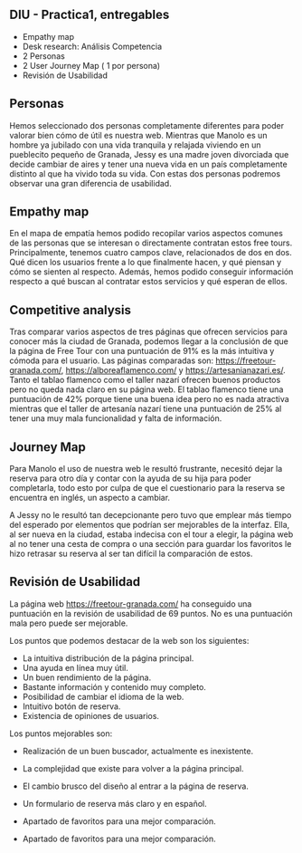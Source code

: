 ## DIU - Practica1, entregables



- Empathy map
- Desk research: Análisis Competencia 
- 2 Personas 
- 2 User Journey Map  ( 1 por persona)
- Revisión de Usabilidad 


## Personas
Hemos seleccionado dos personas completamente diferentes para poder valorar bien cómo de útil es nuestra web. Mientras que Manolo es un hombre ya jubilado con una vida tranquila y relajada viviendo en un pueblecito pequeño de Granada, Jessy es una madre joven divorciada que decide cambiar de aires y tener una nueva vida en un país completamente distinto al que ha vivido toda su vida. Con estas dos personas podremos observar una gran diferencia de usabilidad.

## Empathy map
En el mapa de empatía hemos podido recopilar varios aspectos comunes de las personas que se interesan o directamente contratan estos free tours. Principalmente, tenemos cuatro campos clave, relacionados de dos en dos. Qué dicen los usuarios frente a lo que finalmente hacen, y qué piensan y cómo se sienten al respecto. Además, hemos podido conseguir información respecto a qué buscan al contratar estos servicios y qué esperan de ellos.

## Competitive analysis
Tras comparar varios aspectos de tres páginas que ofrecen servicios para conocer más la ciudad de Granada, podemos llegar a la conclusión de que la página de Free Tour con una puntuación de 91% es la más intuitiva y cómoda para el usuario. Las páginas comparadas son: https://freetour-granada.com/, https://alboreaflamenco.com/ y  https://artesanianazari.es/. Tanto el tablao flamenco como el taller nazarí ofrecen buenos productos pero no queda nada claro en su página web. El tablao flamenco tiene una puntuación de 42% porque tiene una buena idea pero no es nada atractiva mientras que el taller de artesanía nazarí tiene una puntuación de 25% al tener una muy mala funcionalidad y falta de información.

## Journey Map
Para Manolo el uso de nuestra web le resultó frustrante, necesitó dejar la reserva para otro día y contar con la ayuda de su hija para poder completarla, todo esto por culpa de que el cuestionario para la reserva se encuentra en inglés, un aspecto a cambiar. 

A Jessy no le resultó tan decepcionante pero tuvo que emplear más tiempo del esperado por elementos que podrían ser mejorables de la interfaz. Ella, al ser nueva en la ciudad, estaba indecisa con el tour a elegir, la página web al no tener una cesta de compra o una sección para guardar los favoritos le hizo retrasar su reserva al ser tan difícil la comparación de estos.

## Revisión de Usabilidad
La página web https://freetour-granada.com/ ha conseguido una puntuación en la revisión de usabilidad de 69 puntos. No es una puntuación mala pero puede ser mejorable.

Los puntos que podemos destacar de la web son los siguientes:
  - La intuitiva distribución de la página principal.
  - Una ayuda en línea muy útil.
  - Un buen rendimiento de la página.
  - Bastante información y contenido muy completo.
  - Posibilidad de cambiar el idioma de la web.
  - Intuitivo botón de reserva.
  - Existencia de opiniones de usuarios.

Los puntos mejorables son:
  - Realización de un buen buscador, actualmente es inexistente.
  - La complejidad que existe para volver a la página principal.
  - El cambio brusco del diseño al entrar a la página de reserva.
  - Un formulario de reserva más claro y en español.
  - Apartado de favoritos para una mejor comparación.

  - Apartado de favoritos para una mejor comparación.
